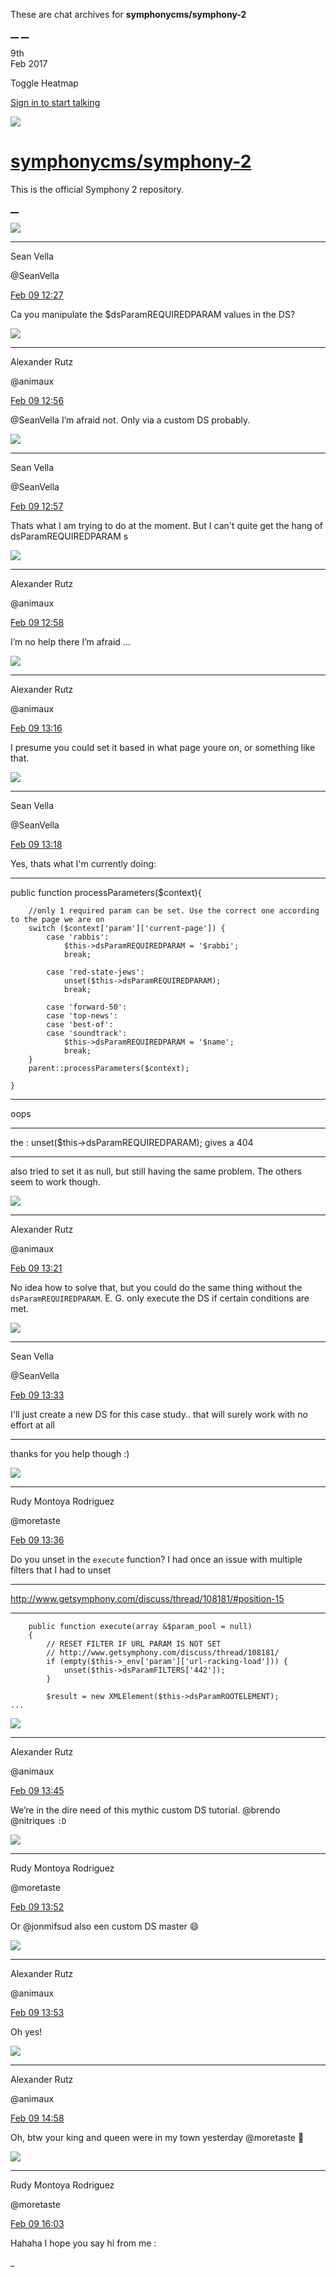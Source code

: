 These are chat archives for **symphonycms/symphony-2**

[__](/symphonycms/symphony-2/archives/2017/02/10)
[__](/symphonycms/symphony-2/archives/2017/02/08)

9th  
Feb 2017

Toggle Heatmap

[Sign in to start talking](/login?action=login&button=archive-login)

![](https://avatars-02.gitter.im/group/iv/3/57542c45c43b8c601977197e?s=48)

#  [symphonycms/symphony-2](/symphonycms/symphony-2)

This is the official Symphony 2 repository.

[ __ ](/orgs/symphonycms/rooms "More symphonycms rooms" )

![](https://avatars0.githubusercontent.com/u/11162226?v=3&s=30)

__ __

Sean Vella

@SeanVella

[Feb 09
12:27](https://gitter.im/symphonycms/symphony-2?at=589c6024f045df0a22269890 ""
)

Ca you manipulate the $dsParamREQUIREDPARAM values in the DS?

![](https://avatars2.githubusercontent.com/u/446874?v=3&s=30)

__ __

Alexander Rutz

@animaux

[Feb 09
12:56](https://gitter.im/symphonycms/symphony-2?at=589c66f2f045df0a2226be9b ""
)

@SeanVella I’m afraid not. Only via a custom DS probably.

![](https://avatars0.githubusercontent.com/u/11162226?v=3&s=30)

__ __

Sean Vella

@SeanVella

[Feb 09
12:57](https://gitter.im/symphonycms/symphony-2?at=589c672dde50490822a796b4 ""
)

Thats what I am trying to do at the moment. But I can't quite get the hang of
dsParamREQUIREDPARAM s

![](https://avatars2.githubusercontent.com/u/446874?v=3&s=30)

__ __

Alexander Rutz

@animaux

[Feb 09
12:58](https://gitter.im/symphonycms/symphony-2?at=589c67696b2d8dd5522020b2 ""
)

I’m no help there I’m afraid …

![](https://avatars2.githubusercontent.com/u/446874?v=3&s=30)

__ __

Alexander Rutz

@animaux

[Feb 09
13:16](https://gitter.im/symphonycms/symphony-2?at=589c6bbfaa800ee52c71f077 ""
)

I presume you could set it based in what page youre on, or something like
that.

![](https://avatars0.githubusercontent.com/u/11162226?v=3&s=30)

__ __

Sean Vella

@SeanVella

[Feb 09
13:18](https://gitter.im/symphonycms/symphony-2?at=589c6c11872fc8ce6212ca39 ""
)

Yes, thats what I'm currently doing:

__ __

public function processParameters($context){

    
    
        //only 1 required param can be set. Use the correct one according to the page we are on
        switch ($context['param']['current-page']) {
            case 'rabbis':
                $this->dsParamREQUIREDPARAM = '$rabbi';
                break;
    
            case 'red-state-jews':
                unset($this->dsParamREQUIREDPARAM);
                break;
    
            case 'forward-50':
            case 'top-news':
            case 'best-of':
            case 'soundtrack':
                $this->dsParamREQUIREDPARAM = '$name';
                break;
        }
        parent::processParameters($context);
    
    }

__ __

oops

__ __

the : unset($this-&gt;dsParamREQUIREDPARAM); gives a 404

__ __

also tried to set it as null, but still having the same problem. The others
seem to work though.

![](https://avatars2.githubusercontent.com/u/446874?v=3&s=30)

__ __

Alexander Rutz

@animaux

[Feb 09
13:21](https://gitter.im/symphonycms/symphony-2?at=589c6cd2872fc8ce6212ce18 ""
)

No idea how to solve that, but you could do the same thing without the
`dsParamREQUIREDPARAM`. E. G. only execute the DS if certain conditions are
met.

![](https://avatars0.githubusercontent.com/u/11162226?v=3&s=30)

__ __

Sean Vella

@SeanVella

[Feb 09
13:33](https://gitter.im/symphonycms/symphony-2?at=589c6fad1465c46a56417096 ""
)

I'll just create a new DS for this case study.. that will surely work with no
effort at all

__ __

thanks for you help though :)

![](https://avatars2.githubusercontent.com/u/857982?v=3&s=30)

__ __

Rudy Montoya Rodriguez

@moretaste

[Feb 09
13:36](https://gitter.im/symphonycms/symphony-2?at=589c705ade50490822a7d2b9 ""
)

Do you unset in the `execute` function? I had once an issue with multiple
filters that I had to unset

__ __

<http://www.getsymphony.com/discuss/thread/108181/#position-15>

__ __

    
    
        public function execute(array &$param_pool = null)
        {
            // RESET FILTER IF URL PARAM IS NOT SET
            // http://www.getsymphony.com/discuss/thread/108181/
            if (empty($this->_env['param']['url-racking-load'])) {
                unset($this->dsParamFILTERS['442']);
            }
    
            $result = new XMLElement($this->dsParamROOTELEMENT);
    ...

![](https://avatars2.githubusercontent.com/u/446874?v=3&s=30)

__ __

Alexander Rutz

@animaux

[Feb 09
13:45](https://gitter.im/symphonycms/symphony-2?at=589c725fde50490822a7dd0e ""
)

We’re in the dire need of this mythic custom DS tutorial. @brendo @nitriques
`:D`

![](https://avatars2.githubusercontent.com/u/857982?v=3&s=30)

__ __

Rudy Montoya Rodriguez

@moretaste

[Feb 09
13:52](https://gitter.im/symphonycms/symphony-2?at=589c74011465c46a56418ba9 ""
)

Or @jonmifsud also een custom DS master :smile:

![](https://avatars2.githubusercontent.com/u/446874?v=3&s=30)

__ __

Alexander Rutz

@animaux

[Feb 09
13:53](https://gitter.im/symphonycms/symphony-2?at=589c7445f045df0a22270987 ""
)

Oh yes!

![](https://avatars2.githubusercontent.com/u/446874?v=3&s=30)

__ __

Alexander Rutz

@animaux

[Feb 09
14:58](https://gitter.im/symphonycms/symphony-2?at=589c83ac6b2d8dd55220c8d3 ""
)

Oh, btw your king and queen were in my town yesterday @moretaste :bow:

![](https://avatars2.githubusercontent.com/u/857982?v=3&s=30)

__ __

Rudy Montoya Rodriguez

@moretaste

[Feb 09
16:03](https://gitter.im/symphonycms/symphony-2?at=589c92b76b2d8dd552213316 ""
)

Hahaha I hope you say hi from me :

_

